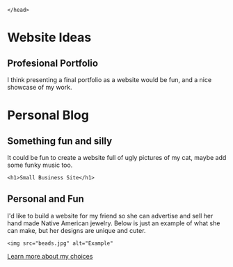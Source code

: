 <!DOCTYPE html>
<html>
    <head>
     <title>Website Ideas</title>
    
    </head>
<body>
<h1> Website Ideas</h1>
<h2>Profesional Portfolio</h2>
<p> I think presenting a final portfolio as a website would be fun, and a nice showcase of my work.</p>


<h1>Personal Blog</h1>
<h2>Something fun and silly</h2>
<p>It could be fun to create a website full of ugly pictures of my cat, maybe add some funky music too.</p>



    <h1>Small Business Site</h1>
<h2>Personal and Fun</h2>
   <p>I'd like to build a website for my friend so she can advertise and sell her hand made Native American jewelry. Below is just an example of what she can make, but her designs are unique and cuter. </p>

    <img src="beads.jpg" alt="Example"
    
   <p> </p> <a href="about.html">Learn more about my choices</a>

</body> 
</html>
